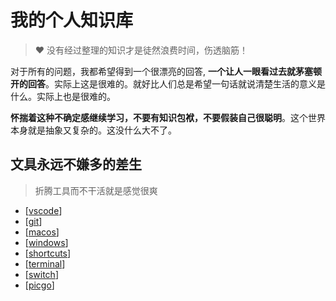 # 我的个人知识库

> ❤️ 没有经过整理的知识才是徒然浪费时间，伤透脑筋！

对于所有的问题，我都希望得到一个很漂亮的回答, **一个让人一眼看过去就茅塞顿开的回答**。实际上这是很难的。就好比人们总是希望一句话就说清楚生活的意义是什么。实际上也是很难的。

**怀揣着这种不确定感继续学习，不要有知识包袱，不要假装自己很聪明**。这个世界本身就是抽象又复杂的。这没什么大不了。

## 文具永远不嫌多的差生

> 折腾工具而不干活就是感觉很爽

- [[vscode]]
- [[git]]
- [[macos]]
- [[windows]]
- [[shortcuts]]
- [[terminal]]
- [[switch]]
- [[picgo]]

[//begin]: # "Autogenerated link references for markdown compatibility"
[vscode]: notes/vscode.md "VSCode 因为插件丰富、功能强大被大家喜欢，真是令人烦恼啊？"
[git]: notes/git.md "怕遗忘 Git 的我，把相关知识点都记录下来就对了"
[macos]: notes/macos.md "macos"
[windows]: notes/windows.md "呼呼…Windows 酱…抱歉了呢…我可能回不去了……能够出生，并与你相遇，真是太好了"
[shortcuts]: notes/shortcuts.md "我常用的快捷键列表"
[terminal]: notes/terminal.md "只用命令行就能覆盖所有操作而且能提升工作效率的使用技巧你喜欢吗"
[switch]: notes/switch.md "关于我破解了 Switch 并且装满了游戏依然吃灰这件事"
[picgo]: notes/picgo.md "PicGo 图床设置"
[//end]: # "Autogenerated link references"
